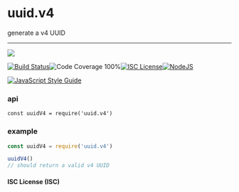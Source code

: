 # uuid.v4

generate a v4 UUID

----
<a href="https://nodei.co/npm/uuid.v4/"><img src="https://nodei.co/npm/uuid.v4.png?downloads=true"></a>

[![Build Status](https://img.shields.io/badge/build-passing-brightgreen.svg?style=flat-square)](https://travis-ci.org/joaquimserafim/uuid.v4)![Code Coverage 100%](https://img.shields.io/badge/code%20coverage-100%25-green.svg?style=flat-square)[![ISC License](https://img.shields.io/badge/license-ISC-blue.svg?style=flat-square)](https://github.com/joaquimserafim/uuid.v4/blob/master/LICENSE)[![NodeJS](https://img.shields.io/badge/node-6.1.x-brightgreen.svg?style=flat-square)](https://github.com/joaquimserafim/uuid.v4/blob/master/package.json#L37)

[![JavaScript Style Guide](https://cdn.rawgit.com/feross/standard/master/badge.svg)](https://github.com/feross/standard)


### api
`const uuidV4 = require('uuid.v4')`

### example

```js
const uuidV4 = require('uuid.v4')

uuidV4()
// should return a valid v4 UUID
```


#### ISC License (ISC)
